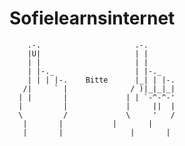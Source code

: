 # Sofielearnsinternet
        .-.                     .-.                 
        |U|                     | |                 
        | |                     | |                 
        | |-._                  | |-._              
        | | | |-.    Bitte      |_| | |-.           
       /|     ` |              / )|_|_|_|           
      | |       |             | | `-^-^-'           
      |         |             |     ||  |           
      \         /             \     '   /           
       |       |           |       |            
       |       |               |       |            
